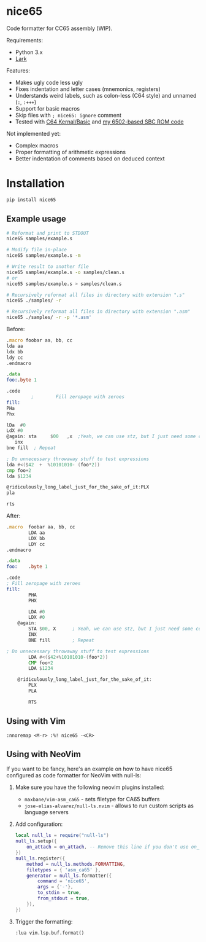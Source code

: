 # nice65
Code formatter for CC65 assembly (WIP).

Requirements:

- Python 3.x
- [Lark](https://github.com/lark-parser/lark)

Features:
- Makes ugly code less ugly
- Fixes indentation and letter cases (mnemonics, registers)
- Understands weird labels, such as colon-less (C64 style) and unnamed (`:`, `:+++`)
- Support for basic macros
- Skip files with `; nice65: ignore` comment
- Tested with [C64 Kernal/Basic](https://github.com/mist64/c64rom) and [my 6502-based SBC ROM code](https://github.com/and3rson/deck65)

Not implemented yet:
- Complex macros
- Proper formatting of arithmetic expressions
- Better indentation of comments based on deduced context

# Installation

```sh
pip install nice65
```

## Example usage

```sh
# Reformat and print to STDOUT
nice65 samples/example.s

# Modify file in-place
nice65 samples/example.s -m

# Write result to another file
nice65 samples/example.s -o samples/clean.s
# or
nice65 samples/example.s > samples/clean.s

# Recursively reformat all files in directory with extension ".s"
nice65 ./samples/ -r

# Recursively reformat all files in directory with extension ".asm"
nice65 ./samples/ -r -p '*.asm'
```

Before:
```asm
.macro foobar aa, bb, cc
lda aa
ldx bb
ldy cc
.endmacro

.data
foo:.byte 1

.code
         ;        Fill zeropage with zeroes
fill:
PHa
Phx

lDa  #0
LdX #0
@again: sta     $00   ,x  ;Yeah, we can use stz, but I just need some code to test nice65!
   inx
bne fill  ; Repeat

; Do unnecessary throwaway stuff to test expressions
lda #<($42  +  %10101010- (foo*2))
cmp foo+2
lda $1234

@ridiculously_long_label_just_for_the_sake_of_it:PLX
pla

rts
```

After:
```asm
.macro  foobar aa, bb, cc
        LDA aa
        LDX bb
        LDY cc
.endmacro

.data
foo:    .byte 1

.code
; Fill zeropage with zeroes
fill:
        PHA
        PHX

        LDA #0
        LDX #0
    @again:
        STA $00, X      ; Yeah, we can use stz, but I just need some code to test nice65!
        INX
        BNE fill        ; Repeat

; Do unnecessary throwaway stuff to test expressions
        LDA #<($42+%10101010-(foo*2))
        CMP foo+2
        LDA $1234

    @ridiculously_long_label_just_for_the_sake_of_it:
        PLX
        PLA

        RTS
```


## Using with Vim

```vim
:nnoremap <M-r> :%! nice65 -<CR>
```

## Using with NeoVim

If you want to be fancy, here's an example on how to have nice65 configured as code formatter for NeoVim with null-ls:

1. Make sure you have the following neovim plugins installed:
    - `maxbane/vim-asm_ca65` - sets filetype for CA65 buffers
    - `jose-elias-alvarez/null-ls.nvim` - allows to run custom scripts as language servers

2. Add configuration:

    ```lua
    local null_ls = require("null-ls")
    null_ls.setup({
        on_attach = on_attach, -- Remove this line if you don't use on_attach
    })
    null_ls.register({
        method = null_ls.methods.FORMATTING,
        filetypes = { 'asm_ca65' },
        generator = null_ls.formatter({
            command = 'nice65',
            args = {'-'},
            to_stdin = true,
            from_stdout = true,
        }),
    })
    ```

3. Trigger the formatting:

    ```vim
    :lua vim.lsp.buf.format()
    ```
